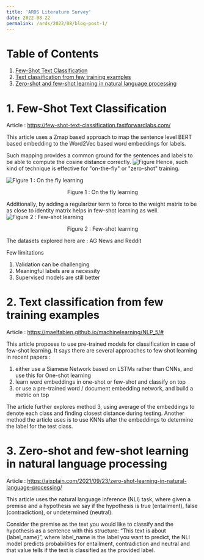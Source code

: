 ```yaml
---
title: 'ARDS Literature Survey'
date: 2022-08-22
permalink: /ards/2022/08/blog-post-1/
---
```


# Table of Contents
1. [Few-Shot Text Classification](#fewShotTextClassification)
2. [Text classification from few training examples](#textclassificationfewExamples)
3. [Zero-shot and few-shot learning in natural language processing](#textclassificationNLI)

# 1. Few-Shot Text Classification <a name="fewShotTextClassification"></a>

Article : https://few-shot-text-classification.fastforwardlabs.com/

This article uses a Zmap based approach to map the sentence level BERT based embedding to the Word2Vec based word embeddings for labels.

Such mapping provides a common ground for the sentences and labels to be able to compute the cosine distance correctly.
![Figure](https://few-shot-text-classification.fastforwardlabs.com/figures/cosinesim_wmap.gif)
Hence, such kind of technique is effective for "on-the-fly" or "zero-shot" training.

![Figure 1 : On the fly learning](https://few-shot-text-classification.fastforwardlabs.com/figures/lossfunction1.gif)
<div align="center">Figure 1 : On the fly learning</div>

Additionally, by adding a regularizer term to force to the weight matrix to be as close to identity matrix helps in few-shot learning as well.
![Figure 2 : Few-shot learning](https://few-shot-text-classification.fastforwardlabs.com/figures/lossfunction2.gif)
<div align="center">Figure 2 : Few-shot learning</div>

The datasets explored here are : AG News and Reddit

Few limitations
1. Validation can be challenging
2. Meaningful labels are a necessity
3. Supervised models are still better

# 2. Text classification from few training examples <a name="textclassificationfewExamples"></a>

Article : https://maelfabien.github.io/machinelearning/NLP_5/#

This article proposes to use pre-trained models for classification in case of few-shot learning. It says there are several approaches to few shot learning in recent papers :

1. either use a Siamese Network based on LSTMs rather than CNNs, and use this for One-shot learning
2. learn word embeddings in one-shot or few-shot and classify on top
3. or use a pre-trained word / document embedding network, and build a metric on top

The article further explores method 3, using average of the embeddings to denote each class and finding closest distance during testing. 
Another method the article uses is to use KNNs after the embeddings to determine the label for the test class.

# 3. Zero-shot and few-shot learning in natural language processing <a name="textclassificationNLI"></a>

Article : https://aixplain.com/2021/09/23/zero-shot-learning-in-natural-language-processing/

This article uses the natural language inference (NLI) task, where given a premise and a hypothesis we say if the hypothesis is true (entailment), false (contradiction), or undetermined (neutral). 

Consider the premise as the text you would like to classify and the hypothesis as a sentence with this structure: “This text is about {label_name}”, where label_name is the label you want to predict, the NLI model predicts probabilities for entailment, contradiction and neutral and that value tells if the text is classified as the provided label.

